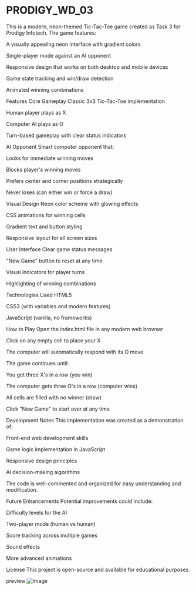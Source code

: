 # PRODIGY_WD_03

This is a modern, neon-themed Tic-Tac-Toe game created as Task 3 for Prodigy Infotech. The game features:

A visually appealing neon interface with gradient colors

Single-player mode against an AI opponent

Responsive design that works on both desktop and mobile devices

Game state tracking and win/draw detection

Animated winning combinations

Features
Core Gameplay
Classic 3x3 Tic-Tac-Toe implementation

Human player plays as X

Computer AI plays as O

Turn-based gameplay with clear status indicators

AI Opponent
Smart computer opponent that:

Looks for immediate winning moves

Blocks player's winning moves

Prefers center and corner positions strategically

Never loses (can either win or force a draw)

Visual Design
Neon color scheme with glowing effects

CSS animations for winning cells

Gradient text and button styling

Responsive layout for all screen sizes

User Interface
Clear game status messages

"New Game" button to reset at any time

Visual indicators for player turns

Highlighting of winning combinations

Technologies Used
HTML5

CSS3 (with variables and modern features)

JavaScript (vanilla, no frameworks)

How to Play
Open the index.html file in any modern web browser

Click on any empty cell to place your X

The computer will automatically respond with its O move

The game continues until:

You get three X's in a row (you win)

The computer gets three O's in a row (computer wins)

All cells are filled with no winner (draw)

Click "New Game" to start over at any time

Development Notes
This implementation was created as a demonstration of:

Front-end web development skills

Game logic implementation in JavaScript

Responsive design principles

AI decision-making algorithms

The code is well-commented and organized for easy understanding and modification.

Future Enhancements
Potential improvements could include:

Difficulty levels for the AI

Two-player mode (human vs human)

Score tracking across multiple games

Sound effects

More advanced animations

License
This project is open-source and available for educational purposes.

preview
![Image](https://github.com/user-attachments/assets/b7d5fdb0-019e-4dd0-ad25-b8e910853c56)
